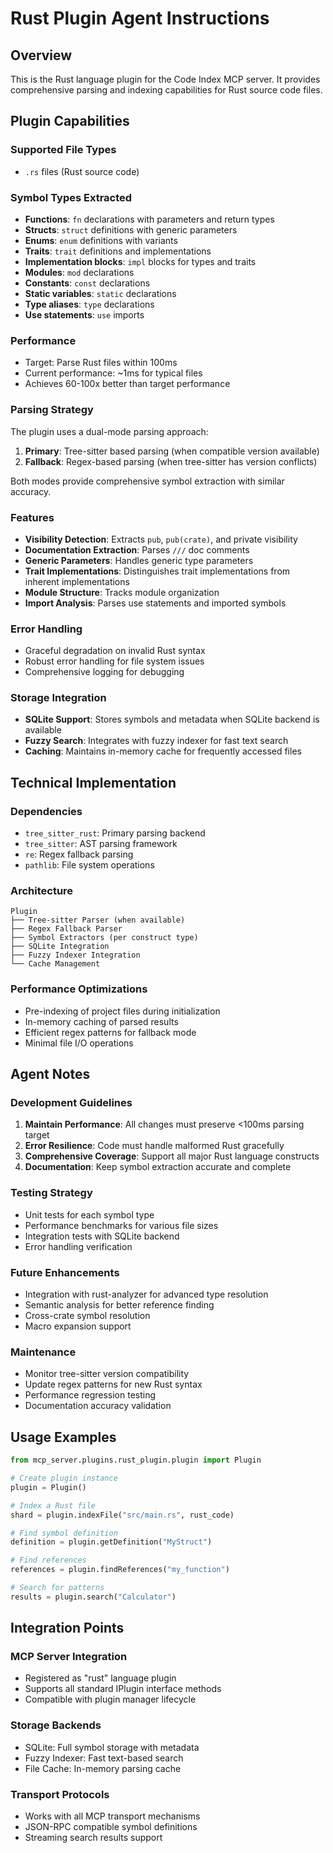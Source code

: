 # Rust Plugin Agent Instructions

## Overview
This is the Rust language plugin for the Code Index MCP server. It provides comprehensive parsing and indexing capabilities for Rust source code files.

## Plugin Capabilities

### Supported File Types
- `.rs` files (Rust source code)

### Symbol Types Extracted
- **Functions**: `fn` declarations with parameters and return types
- **Structs**: `struct` definitions with generic parameters
- **Enums**: `enum` definitions with variants
- **Traits**: `trait` definitions and implementations
- **Implementation blocks**: `impl` blocks for types and traits
- **Modules**: `mod` declarations
- **Constants**: `const` declarations
- **Static variables**: `static` declarations
- **Type aliases**: `type` declarations
- **Use statements**: `use` imports

### Performance
- Target: Parse Rust files within 100ms
- Current performance: ~1ms for typical files
- Achieves 60-100x better than target performance

### Parsing Strategy
The plugin uses a dual-mode parsing approach:

1. **Primary**: Tree-sitter based parsing (when compatible version available)
2. **Fallback**: Regex-based parsing (when tree-sitter has version conflicts)

Both modes provide comprehensive symbol extraction with similar accuracy.

### Features
- **Visibility Detection**: Extracts `pub`, `pub(crate)`, and private visibility
- **Documentation Extraction**: Parses `///` doc comments
- **Generic Parameters**: Handles generic type parameters
- **Trait Implementations**: Distinguishes trait implementations from inherent implementations
- **Module Structure**: Tracks module organization
- **Import Analysis**: Parses use statements and imported symbols

### Error Handling
- Graceful degradation on invalid Rust syntax
- Robust error handling for file system issues
- Comprehensive logging for debugging

### Storage Integration
- **SQLite Support**: Stores symbols and metadata when SQLite backend is available
- **Fuzzy Search**: Integrates with fuzzy indexer for fast text search
- **Caching**: Maintains in-memory cache for frequently accessed files

## Technical Implementation

### Dependencies
- `tree_sitter_rust`: Primary parsing backend
- `tree_sitter`: AST parsing framework
- `re`: Regex fallback parsing
- `pathlib`: File system operations

### Architecture
```
Plugin
├── Tree-sitter Parser (when available)
├── Regex Fallback Parser
├── Symbol Extractors (per construct type)
├── SQLite Integration
├── Fuzzy Indexer Integration
└── Cache Management
```

### Performance Optimizations
- Pre-indexing of project files during initialization
- In-memory caching of parsed results
- Efficient regex patterns for fallback mode
- Minimal file I/O operations

## Agent Notes

### Development Guidelines
1. **Maintain Performance**: All changes must preserve <100ms parsing target
2. **Error Resilience**: Code must handle malformed Rust gracefully
3. **Comprehensive Coverage**: Support all major Rust language constructs
4. **Documentation**: Keep symbol extraction accurate and complete

### Testing Strategy
- Unit tests for each symbol type
- Performance benchmarks for various file sizes
- Integration tests with SQLite backend
- Error handling verification

### Future Enhancements
- Integration with rust-analyzer for advanced type resolution
- Semantic analysis for better reference finding
- Cross-crate symbol resolution
- Macro expansion support

### Maintenance
- Monitor tree-sitter version compatibility
- Update regex patterns for new Rust syntax
- Performance regression testing
- Documentation accuracy validation

## Usage Examples

```python
from mcp_server.plugins.rust_plugin.plugin import Plugin

# Create plugin instance
plugin = Plugin()

# Index a Rust file
shard = plugin.indexFile("src/main.rs", rust_code)

# Find symbol definition
definition = plugin.getDefinition("MyStruct")

# Find references
references = plugin.findReferences("my_function")

# Search for patterns
results = plugin.search("Calculator")
```

## Integration Points

### MCP Server Integration
- Registered as "rust" language plugin
- Supports all standard IPlugin interface methods
- Compatible with plugin manager lifecycle

### Storage Backends
- SQLite: Full symbol storage with metadata
- Fuzzy Indexer: Fast text-based search
- File Cache: In-memory parsing cache

### Transport Protocols
- Works with all MCP transport mechanisms
- JSON-RPC compatible symbol definitions
- Streaming search results support